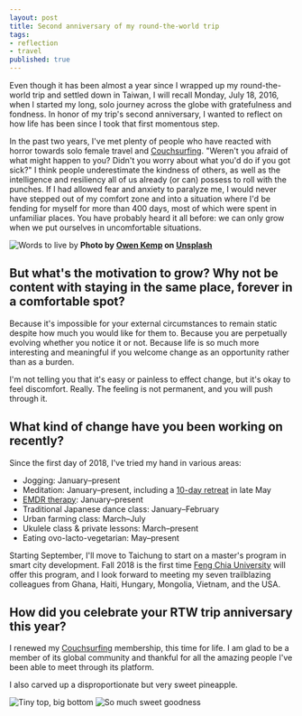 ```yaml
---
layout: post
title: Second anniversary of my round-the-world trip
tags:
- reflection
- travel
published: true
---
```

Even though it has been almost a year since I wrapped up my round-the-world trip and settled down in Taiwan, I will recall Monday, July 18, 2016, when I started my long, solo journey across the globe with gratefulness and fondness. In honor of my trip's second anniversary, I wanted to reflect on how life has been since I took that first momentous step.

<!--more-->

In the past two years, I've met plenty of people who have reacted with horror towards solo female travel and [Couchsurfing][cs]. "Weren't you afraid of what might happen to you? Didn't you worry about what you'd do if you got sick?" I think people underestimate the kindness of others, as well as the intelligence and resiliency all of us already (or can) possess to roll with the punches. If I had allowed fear and anxiety to paralyze me, I would never have stepped out of my comfort zone and into a situation where I'd be fending for myself for more than 400 days, most of which were spent in unfamiliar places. You have probably heard it all before: we can only grow when we put ourselves in uncomfortable situations.

![Words to live by]({{site.baseurl}}/images/2018/07/18/run-from-fear.jpg)
<strong>Photo by [Owen Kemp][unsplash-owen] on [Unsplash][unsplash]</strong>

## But what's the motivation to grow? Why not be content with staying in the same place, forever in a comfortable spot?

Because it's impossible for your external circumstances to remain static despite how much you would like for them to. Because you are perpetually evolving whether you notice it or not. Because life is so much more interesting and meaningful if you welcome change as an opportunity rather than as a burden.

I'm not telling you that it's easy or painless to effect change, but it's okay to feel discomfort. Really. The feeling is not permanent, and you will push through it.

## What kind of change have you been working on recently?

Since the first day of 2018, I've tried my hand in various areas:

* Jogging: January&ndash;present
* Meditation: January&ndash;present, including a [10-day retreat][vipassana] in late May
* [EMDR therapy][emdr]: January&ndash;present
* Traditional Japanese dance class: January&ndash;February
* Urban farming class: March&ndash;July
* Ukulele class &amp; private lessons: March&ndash;present
* Eating ovo-lacto-vegetarian: May&ndash;present

Starting September, I'll move to Taichung to start on a master's program in smart city development. Fall 2018 is the first time [Feng Chia University][fcu] will offer this program, and I look forward to meeting my seven trailblazing colleagues from Ghana, Haiti, Hungary, Mongolia, Vietnam, and the USA.

## How did you celebrate your RTW trip anniversary this year?

I renewed my [Couchsurfing][cs] membership, this time for life. I am glad to be a member of its global community and thankful for all the amazing people I've been able to meet through its platform.

I also carved up a disproportionate but very sweet pineapple.

![Tiny top, big bottom]({{site.baseurl}}/images/2018/07/18/pineapple-intact.jpg)
![So much sweet goodness]({{site.baseurl}}/images/2018/07/18/pineapple-cut.jpg)

[cs]: https://www.couchsurfing.com/
[emdr]: http://www.emdr.com/what-is-emdr/
[fcu]: http://en.fcu.edu.tw/
[unsplash]: https://unsplash.com/search/photos/fear?utm_source=unsplash&utm_medium=referral&utm_content=creditCopyText
[unsplash-owen]: https://unsplash.com/photos/4u4lSjknnmo?utm_source=unsplash&utm_medium=referral&utm_content=creditCopyText
[vipassana]: http://www.dhamma.org/en-US/about/vipassana